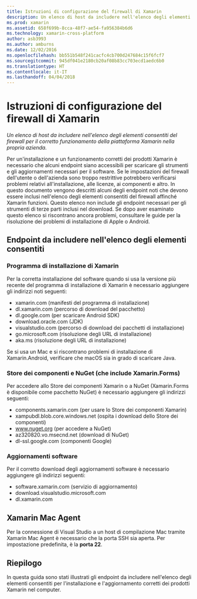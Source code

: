 ```yaml
---
title: Istruzioni di configurazione del firewall di Xamarin
description: Un elenco di host da includere nell'elenco degli elementi consentiti del firewall per il corretto funzionamento della piattaforma Xamarin nella propria azienda.
ms.prod: xamarin
ms.assetid: 658f699b-8cca-48f7-ae54-fa956384b6d6
ms.technology: xamarin-cross-platform
author: asb3993
ms.author: amburns
ms.date: 12/02/2016
ms.openlocfilehash: bb551b548f241cacfc4cb700d247684c15f6fcf7
ms.sourcegitcommit: 945df041e2180cb20af08b83cc703ecd1aedc6b0
ms.translationtype: HT
ms.contentlocale: it-IT
ms.lasthandoff: 04/04/2018
---
```

# <a name="xamarin-firewall-configuration-instructions"></a>Istruzioni di configurazione del firewall di Xamarin

_Un elenco di host da includere nell'elenco degli elementi consentiti del firewall per il corretto funzionamento della piattaforma Xamarin nella propria azienda._

Per un'installazione e un funzionamento corretti dei prodotti Xamarin è necessario che alcuni endpoint siano accessibili per scaricare gli strumenti e gli aggiornamenti necessari per il software. Se le impostazioni del firewall dell'utente o dell'azienda sono troppo restrittive potrebbero verificarsi problemi relativi all'installazione, alle licenze, ai componenti e altro. In questo documento vengono descritti alcuni degli endpoint noti che devono essere inclusi nell'elenco degli elementi consentiti del firewall affinché Xamarin funzioni. Questo elenco non include gli endpoint necessari per gli strumenti di terze parti inclusi nel download. Se dopo aver esaminato questo elenco si riscontrano ancora problemi, consultare le guide per la risoluzione dei problemi di installazione di Apple o Android.

## <a name="endpoints-to-whitelist"></a>Endpoint da includere nell'elenco degli elementi consentiti

### <a name="xamarin-installer"></a>Programma di installazione di Xamarin

Per la corretta installazione del software quando si usa la versione più recente del programma di installazione di Xamarin è necessario aggiungere gli indirizzi noti seguenti:

-  xamarin.com (manifesti del programma di installazione)
-  dl.xamarin.com (percorso di download del pacchetto)
-  dl.google.com (per scaricare Android SDK)
-  download.oracle.com (JDK)
-  visualstudio.com (percorso di download dei pacchetti di installazione)
-  go.microsoft.com (risoluzione degli URL di installazione)
-  aka.ms (risoluzione degli URL di installazione)

Se si usa un Mac e si riscontrano problemi di installazione di Xamarin.Android, verificare che macOS sia in grado di scaricare Java.


### <a name="components-store-and-nuget-including-xamarinforms"></a>Store dei componenti e NuGet (che include Xamarin.Forms)

Per accedere allo Store dei componenti Xamarin o a NuGet (Xamarin.Forms è disponibile come pacchetto NuGet) è necessario aggiungere gli indirizzi seguenti:

-  components.xamarin.com (per usare lo Store dei componenti Xamarin)
-  xampubdl.blob.core.windows.net (ospita i download dello Store dei componenti)
-  www.nuget.org (per accedere a NuGet)
-  az320820.vo.msecnd.net (download di NuGet)
-  dl-ssl.google.com (componenti Google)


### <a name="software-updates"></a>Aggiornamenti software

Per il corretto download degli aggiornamenti software è necessario aggiungere gli indirizzi seguenti:

-  software.xamarin.com (servizio di aggiornamento)
-  download.visualstudio.microsoft.com
-  dl.xamarin.com

## <a name="xamarin-mac-agent"></a>Xamarin Mac Agent

Per la connessione di Visual Studio a un host di compilazione Mac tramite Xamarin Mac Agent è necessario che la porta SSH sia aperta. Per impostazione predefinita, è la **porta 22**.

## <a name="summary"></a>Riepilogo

In questa guida sono stati illustrati gli endpoint da includere nell'elenco degli elementi consentiti per l'installazione e l'aggiornamento corretti dei prodotti Xamarin nel computer.